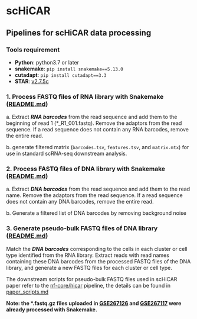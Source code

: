 # scHiCAR
## Pipelines for scHiCAR data processing

### Tools requirement

- **Python**: python3.7 or later
- **snakemake**:  `pip install snakemake==5.13.0`
- **cutadapt**: `pip install cutadapt==3.3`
- **STAR**: [v2.7.5c](https://github.com/alexdobin/STAR/releases/tag/2.7.5c)

### 1. Process FASTQ files of RNA library with Snakemake ([README.md](https://github.com/monnneee/scHiCAR/tree/main/1_RNA))
a. Extract ***RNA barcodes*** from the read sequence and add them to the beginning of read 1 (*_R1_001.fastq). Remove the adaptors from the read sequence. If a read sequence does not contain any RNA barcodes, remove the entire read.

b. generate filtered matrix (`barcodes.tsv`, `features.tsv`, and `matrix.mtx`) for use in standard scRNA-seq downstream analysis.

### 2. Process FASTQ files of DNA library with Snakemake ([README.md](https://github.com/monnneee/scHiCAR/tree/main/2_DNA))
a. Extract ***DNA barcodes*** from the read sequence and add them to the read name. Remove the adaptors from the read sequence. If a read sequence does not contain any DNA barcodes, remove the entire read.

b. Generate a filtered list of DNA barcodes by removing background noise

### 3. Generate pseudo-bulk FASTQ files of DNA library ([README.md](https://github.com/monnneee/scHiCAR/tree/main/3_create_pseudo-bulk_fastq))
Match the ***DNA barcodes*** corresponding to the cells in each cluster or cell type identified from the RNA library. Extract reads with read names containing these DNA barcodes from the processed FASTQ files of the DNA library, and generate a new FASTQ files for each cluster or cell type.

The downstream scripts for pseudo-bulk FASTQ files used in scHiCAR paper refer to the [nf-core/hicar](https://github.com/jianhong/hicar/tree/dev2rc) pipeline, the details can be found in [paper_scripts.md](https://github.com/monnneee/scHiCAR/blob/main/3_create_pseudo-bulk_fastq/paper_scripts.md)

**Note: the \*.fastq.gz files uploaded in [GSE267126](https://www.ncbi.nlm.nih.gov/geo/query/acc.cgi?acc=GSE267126) and [GSE267117](https://www.ncbi.nlm.nih.gov/geo/query/acc.cgi?acc=GSE267117) were already processed with Snakemake.**
